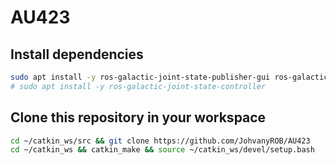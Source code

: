 # AU423

## Install dependencies
```bash
sudo apt install -y ros-galactic-joint-state-publisher-gui ros-galactic-effort-controllers ros-galactic-controller-manager ros-galactic-gazebo-ros2-control ros2-galactic-ros2-control ros-galactic-joint-state-broadcaster ros-galactic-joint-trajectory-controller ros-galactic-position-controllers ros-galactic-diff-drive-controller ros-galactic-velocity-controllers
# sudo apt install -y ros-galactic-joint-state-controller 
```

## Clone this repository in your workspace
```bash
cd ~/catkin_ws/src && git clone https://github.com/JohvanyROB/AU423
cd ~/catkin_ws && catkin_make && source ~/catkin_ws/devel/setup.bash
```